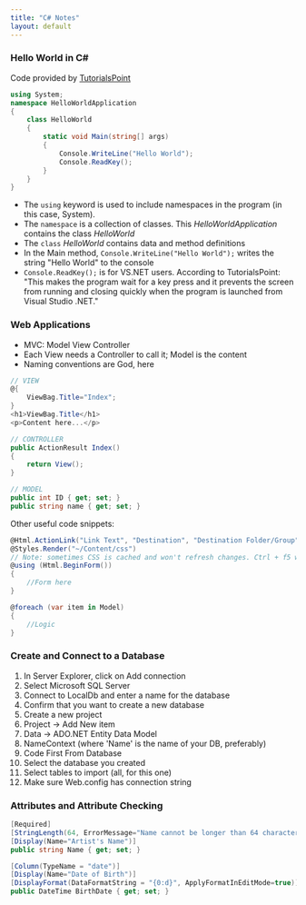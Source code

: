 ```yaml
---
title: "C# Notes"
layout: default
---
```


### Hello World in C#
Code provided by [TutorialsPoint](https://www.tutorialspoint.com)
```cs
using System;
namespace HelloWorldApplication
{
    class HelloWorld
    {
        static void Main(string[] args)
        {
            Console.WriteLine("Hello World");
            Console.ReadKey();
        }
    }
}
```

+ The `using` keyword is used to include namespaces in the program (in this case, System).
+ The `namespace` is a collection of classes. This *HelloWorldApplication* contains the class *HelloWorld*
+ The `class` *HelloWorld* contains data and method definitions
+ In the Main method, `Console.WriteLine("Hello World");` writes the string "Hello World" to the console
+ `Console.ReadKey();` is for VS.NET users. According to TutorialsPoint: "This makes the program wait for a key press and it prevents the screen from running and closing quickly when the program is launched from Visual Studio .NET."

### Web Applications
* MVC: Model View Controller
* Each View needs a Controller to call it; Model is the content
* Naming conventions are God, here

```cs
// VIEW
@{
    ViewBag.Title="Index";
}
<h1>ViewBag.Title</h1>
<p>Content here...</p>

// CONTROLLER
public ActionResult Index()
{
    return View();
}

// MODEL
public int ID { get; set; }
public string name { get; set; }
```

Other useful code snippets:
```cs
@Html.ActionLink("Link Text", "Destination", "Destination Folder/Group")
@Styles.Render("~/Content/css")
// Note: sometimes CSS is cached and won't refresh changes. Ctrl + f5 will fix
@using (Html.BeginForm())
{
    //Form here
}

@foreach (var item in Model)
{
    //Logic
}
```

### Create and Connect to a Database
1. In Server Explorer, click on Add connection
2. Select Microsoft SQL Server
3. Connect to LocalDb and enter a name for the database
4. Confirm that you want to create a new database
5. Create a new project
6. Project -> Add New item
7. Data -> ADO.NET Entity Data Model
8. NameContext (where 'Name' is the name of your DB, preferably)
9. Code First From Database
10. Select the database you created
11. Select tables to import (all, for this one)
12. Make sure Web.config has connection string


### Attributes and Attribute Checking

```cs
[Required]
[StringLength(64, ErrorMessage="Name cannot be longer than 64 characters")]
[Display(Name="Artist's Name")]
public string Name { get; set; }

[Column(TypeName = "date")]
[Display(Name="Date of Birth")]
[DisplayFormat(DataFormatString = "{0:d}", ApplyFormatInEditMode=true)]
public DateTime BirthDate { get; set; }
```
